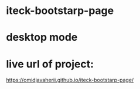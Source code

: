 # iteck-bootstarp-page
# desktop mode
# live url of project:
https://omidjavaherii.github.io/iteck-bootstarp-page/
